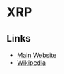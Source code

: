 # XRP

## Links

- [Main Website](https://ripple.com/xrp/)
- [Wikipedia](https://en.wikipedia.org/wiki/Ripple_(payment_protocol))
